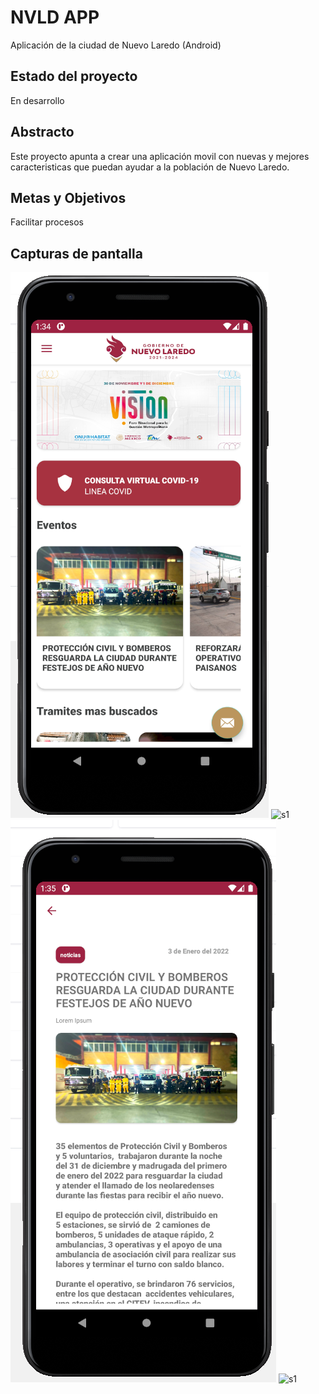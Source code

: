 # NVLD APP

Aplicación de la ciudad de Nuevo Laredo (Android)

## Estado del proyecto

En desarrollo

## Abstracto

Este proyecto apunta a crear una aplicación movil con nuevas y mejores caracteristicas que puedan ayudar a la población de Nuevo Laredo.

## Metas y Objetivos

Facilitar procesos  

## Capturas de pantalla
![s1](principal.png "Principal")
![s1](principal2.png "Principal(2)")
![s1](noticia.png "noticia")
![s1](notification.png "Notificacion")